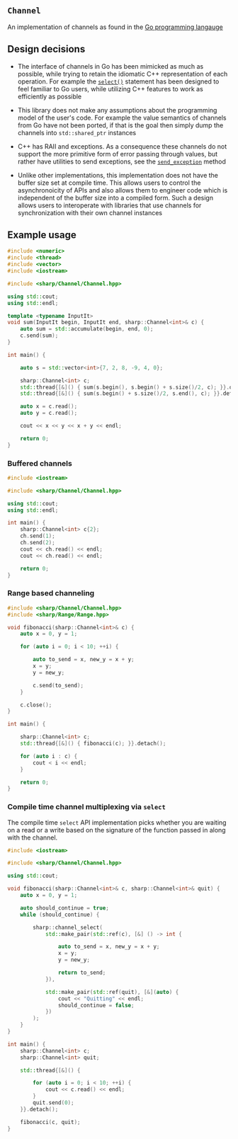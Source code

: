 `Channel`
---------

An implementation of channels as found in the [Go programming
langauge](https://tour.golang.org/concurrency/2)

## Design decisions

- The interface of channels in Go has been mimicked as much as possible, while
  trying to retain the idiomatic C++ representation of each operation.  For
  example the [`select()`](https://goo.gl/DVQtEh) statement has been designed
  to feel familiar to Go users, while utilizing C++ features to work as
  efficiently as possible

- This library does not make any assumptions about the programming model of the
  user's code.  For example the value semantics of channels from Go have not
  been ported, if that is the goal then simply dump the channels into
  `std::shared_ptr` instances

- C++ has RAII and exceptions.  As a consequence these channels do not support
  the more primitive form of error passing through values, but rather have
  utilities to send exceptions, see the
  [`send_exception`](https://goo.gl/Dx8T4U) method

- Unlike other implementations, this implementation does not have the buffer
  size set at compile time.  This allows users to control the asynchronoicity
  of APIs and also allows them to engineer code which is independent of the
  buffer size into a compiled form.  Such a design allows users to
  interoperate with libraries that use channels for synchronization with their
  own channel instances

## Example usage

```c++
#include <numeric>
#include <thread>
#include <vector>
#include <iostream>

#include <sharp/Channel/Channel.hpp>

using std::cout;
using std::endl;

template <typename InputIt>
void sum(InputIt begin, InputIt end, sharp::Channel<int>& c) {
    auto sum = std::accumulate(begin, end, 0);
    c.send(sum);
}

int main() {

    auto s = std::vector<int>{7, 2, 8, -9, 4, 0};

    sharp::Channel<int> c;
    std::thread{[&]() { sum(s.begin(), s.begin() + s.size()/2, c); }}.detach();
    std::thread{[&]() { sum(s.begin() + s.size()/2, s.end(), c); }}.detach();

    auto x = c.read();
    auto y = c.read();

    cout << x << y << x + y << endl;

    return 0;
}
```

### Buffered channels

```c++
#include <iostream>

#include <sharp/Channel/Channel.hpp>

using std::cout;
using std::endl;

int main() {
    sharp::Channel<int> c{2};
    ch.send(1);
    ch.send(2);
    cout << ch.read() << endl;
    cout << ch.read() << endl;

    return 0;
}
```


### Range based channeling

```c++
#include <sharp/Channel/Channel.hpp>
#include <sharp/Range/Range.hpp>

void fibonacci(sharp::Channel<int>& c) {
    auto x = 0, y = 1;

    for (auto i = 0; i < 10; ++i) {

        auto to_send = x, new_y = x + y;
        x = y;
        y = new_y;

        c.send(to_send);
    }

    c.close();
}

int main() {

    sharp::Channel<int> c;
    std::thread{[&]() { fibonacci(c); }}.detach();

    for (auto i : c) {
        cout < i << endl;
    }

    return 0;
}
```


### Compile time channel multiplexing via `select`
The compile time `select` API implementation picks whether you are waiting on
a read or a write based on the signature of the function passed in along with
the channel.

```c++
#include <iostream>

#include <sharp/Channel/Channel.hpp>

using std::cout;

void fibonacci(sharp::Channel<int>& c, sharp::Channel<int>& quit) {
    auto x = 0, y = 1;

    auto should_continue = true;
    while (should_continue) {

        sharp::channel_select(
            std::make_pair(std::ref(c), [&] () -> int {

                auto to_send = x, new_y = x + y;
                x = y;
                y = new_y;

                return to_send;
            }),

            std::make_pair(std::ref(quit), [&](auto) {
                cout << "Quitting" << endl;
                should_continue = false;
            })
        );
    }
}

int main() {
    sharp::Channel<int> c;
    sharp::Channel<int> quit;

    std::thread{[&]() {

        for (auto i = 0; i < 10; ++i) {
            cout << c.read() << endl;
        }
        quit.send(0);
    }}.detach();

    fibonacci(c, quit);
}
```

